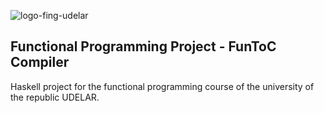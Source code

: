 ![logo-fing-udelar](https://github.com/mathiramilo/FunToC-Compiler/assets/42822912/a470b64f-5f91-449a-83d9-6a183bf72c0b)

## Functional Programming Project - FunToC Compiler

Haskell project for the functional programming course of the university of the republic UDELAR.
